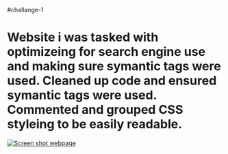#challange-1
# Website i was tasked with optimizeing for search engine use and making sure symantic tags were used. Cleaned up code and ensured symantic tags were used. Commented and grouped CSS styleing to be easily readable.

<link><a href="https://ibb.co/tJhy5FX"><img src="https://i.ibb.co/tJhy5FX/Screenshot-2024-02-04-145208.png" alt="Screen shot webpage" border="0"></a></link>

<link><a href="https://ragnarok344.github.io/Challange-1/"></link>